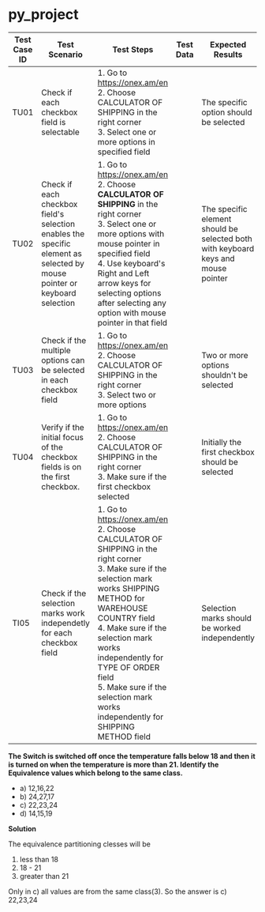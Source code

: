 # py_project


| Test<br>Case<br>ID | Test Scenario | Test Steps | Test Data | Expected Results| Actual Results | Pass/Fail |
|------ | --- | --- | --- | --- | --- | --- |
| TU01 |  Check if each checkbox field is selectable | 1. Go to https://onex.am/en  <br> 2. Choose CALCULATOR OF SHIPPING in the right corner <br> 3. Select one or more options in specified field | | The specific option should be selected | As expected | Pass |   
| TU02 | Check if each checkbox field's selection enables the specific element as selected by mouse pointer or keyboard selection | 1. Go to https://onex.am/en  <br> 2. Choose **CALCULATOR OF SHIPPING** in the right corner <br> 3. Select one or more options with mouse pointer in specified field <br> 4. Use keyboard's Right and Left arrow keys for selecting options after selecting any option with mouse pointer in that field | | The specific element should be selected both with keyboard keys and mouse pointer | As expected | Pass | 
| TU03 | Check if the multiple options can be selected in each checkbox field | 1. Go to https://onex.am/en  <br> 2. Choose CALCULATOR OF SHIPPING in the right corner <br> 3. Select two or more options | | Two or more options shouldn't be selected | As expected | Pass
| TU04 | Verify if the initial focus of the checkbox fields is on the first checkbox.| 1. Go to https://onex.am/en  <br> 2. Choose CALCULATOR OF SHIPPING in the right corner <br> 3. Make sure if the first checkbox selected | | Initially the first checkbox should be selected | As expected | Pass
| TI05 | Check if the selection marks work independetly for each checkbox field| 1. Go to https://onex.am/en  <br> 2. Choose CALCULATOR OF SHIPPING in the right corner <br> 3. Make sure if the selection mark works SHIPPING METHOD for WAREHOUSE COUNTRY field <br> 4. Make sure if the selection mark works independently for TYPE OF ORDER field <br> 5. Make sure if the selection mark works independently for SHIPPING METHOD field  | | Selection marks should be worked independently | Independency works partly, for first two US flags independency works when I go from left to right, but when I go from right to left it doesn't work, independency doesn't work for rest flags | Fail

**The Switch is switched off once the temperature falls below 18 and then it is turned on when the temperature is more than 21. Identify the Equivalence values which belong to the same class.**
  - a)    12,16,22
  - b)    24,27,17
  - c)    22,23,24
  - d)    14,15,19

**Solution** 

The equivalence partitioning clesses will be 
  1. less than 18
  2. 18 - 21
  3. greater than 21   

Only in c) all values are from the same class(3). So the answer is c) 22,23,24  












